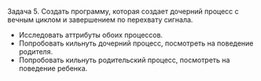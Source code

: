 Задача 5. Создать программу, которая создает дочерний процесс с вечным циклом и завершением по перехвату сигнала.
- Исследовать аттрибуты обоих процессов.
- Попробовать кильнуть дочерний процесс, посмотреть на поведение родителя.
- Попробовать кильнуть родительский процесс, посмотреть на поведение ребенка.

